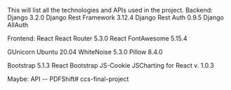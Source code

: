 This will list all the technologies and APIs used in the project.
Backend: 
Django 3.2.0
Django Rest Framework 3.12.4
Django Rest Auth 0.9.5
Django AllAuth

Frontend: 
React
React Router 5.3.0
React FontAwesome 5.15.4

GUnicorn Ubuntu 20.04
WhiteNoise 5.3.0
Pillow 8.4.0

Bootstrap 5.1.3
React Bootstrap
JS-Cookie
JSCharting for React v. 1.0.3

Maybe: API -- PDFShift# ccs-final-project
